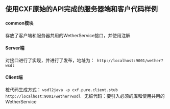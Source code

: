 ## 使用CXF原始的API完成的服务器端和客户代码样例
#### common模块
存放了客户端和服务器共用的WetherService接口，并使用注解
#### Server端
对接口进行了实现，并进行了发布，地址为：` http://localhost:9001/wether?wsdl`
#### Client端
桩代码生成方式： `wsdl2java -p cxf.pure.client.stub http://localhost:9001/wether?wsdl
`
无桩代码：要引入必须的库和使用共用的WetherService
